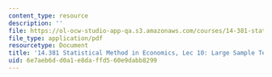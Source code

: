 ```yaml
---
content_type: resource
description: ''
file: https://ol-ocw-studio-app-qa.s3.amazonaws.com/courses/14-381-statistical-method-in-economics-fall-2018/6e7aeb6dd0a1e8daffd560e9dabb8299_MIT14_381F18_lec10.pdf
file_type: application/pdf
resourcetype: Document
title: '14.381 Statistical Method in Economics, Lec 10: Large Sample Tests'
uid: 6e7aeb6d-d0a1-e8da-ffd5-60e9dabb8299
---
```

